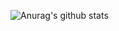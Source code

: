 
![Anurag's github stats](https://github-readme-stats.vercel.app/api?username=13383754499&count_private=true&include_all_commits=true&show_icons=true&theme=radical)

<!--
**13383754499/13383754499** is a ✨ _special_ ✨ repository because its `README.md` (this file) appears on your GitHub profile.

Here are some ideas to get you started:

- 🔭 I’m currently working on ...
- 🌱 I’m currently learning ...
- 👯 I’m looking to collaborate on ...
- 🤔 I’m looking for help with ...
- 💬 Ask me about ...
- 📫 How to reach me: ...
- 😄 Pronouns: ...
- ⚡ Fun fact: ...
-->
